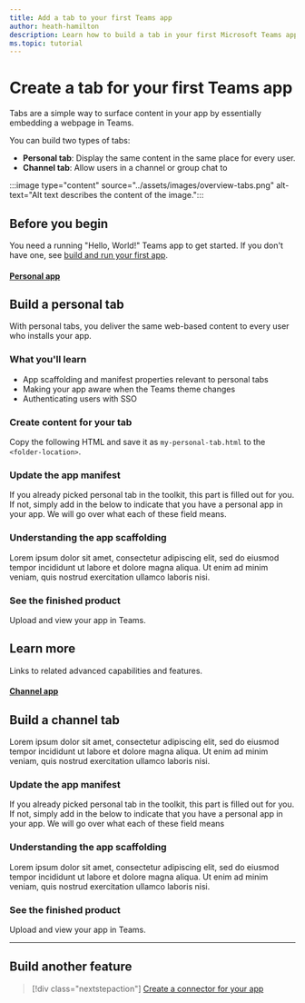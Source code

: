 ```yaml
---
title: Add a tab to your first Teams app
author: heath-hamilton
description: Learn how to build a tab in your first Microsoft Teams app.
ms.topic: tutorial
---
```

# Create a tab for your first Teams app

Tabs are a simple way to surface content in your app by essentially embedding a webpage in Teams.

You can build two types of tabs:

* **Personal tab**: Display the same content in the same place for every user.
* **Channel tab**: Allow users in a channel or group chat to 

:::image type="content" source="../assets/images/overview-tabs.png" alt-text="Alt text describes the content of the image.":::

## Before you begin

You need a running "Hello, World!" Teams app to get started. If you don't have one, see [build and run your first app](../build-your-first-app/build-and-run.md).

#### [Personal app](#tab/personal-app)

## Build a personal tab

With personal tabs, you deliver the same web-based content to every user who installs your app.

### What you'll learn

* App scaffolding and manifest properties relevant to personal tabs
* Making your app aware when the Teams theme changes
* Authenticating users with SSO

### Create content for your tab

Copy the following HTML and save it as `my-personal-tab.html` to the `<folder-location>`.

### Update the app manifest

If you already picked personal tab in the toolkit, this part is filled out for you. If not, simply add in the below to indicate that you have a personal app in your app. We will go over what each of these field means.

### Understanding the app scaffolding

Lorem ipsum dolor sit amet, consectetur adipiscing elit, sed do eiusmod tempor incididunt ut labore et dolore magna aliqua. Ut enim ad minim veniam, quis nostrud exercitation ullamco laboris nisi.

### See the finished product

Upload and view your app in Teams.

## Learn more

Links to related advanced capabilities and features.

#### [Channel app](#tab/channel-tab)

## Build a channel tab

Lorem ipsum dolor sit amet, consectetur adipiscing elit, sed do eiusmod tempor incididunt ut labore et dolore magna aliqua. Ut enim ad minim veniam, quis nostrud exercitation ullamco laboris nisi.

### Update the app manifest

If you already picked personal tab in the toolkit, this part is filled out for you. If not, simply add in the below to indicate that you have a personal app in your app. We will go over what each of these field means

### Understanding the app scaffolding

Lorem ipsum dolor sit amet, consectetur adipiscing elit, sed do eiusmod tempor incididunt ut labore et dolore magna aliqua. Ut enim ad minim veniam, quis nostrud exercitation ullamco laboris nisi.

### See the finished product

Upload and view your app in Teams.

---

## Build another feature

> [!div class="nextstepaction"]
> [Create a connector for your app](../build-your-first-app/add-connector.md)
